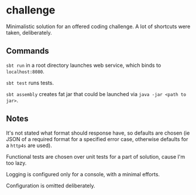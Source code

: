 # challenge

Minimalistic solution for an offered coding challenge. A lot of shortcuts were taken, deliberately.

## Commands

`sbt run` in a root directory launches web service, which binds to `localhost:8080`.

`sbt test` runs tests.

`sbt assembly` creates fat jar that could be launched via `java -jar <path to jar>`.

## Notes

It's not stated what format should response have, so defaults are chosen (ie JSON of a required format for a specified error case, otherwise defaults for a `http4s` are used).

Functional tests are chosen over unit tests for a part of solution, cause I'm too lazy.

Logging is configured only for a console, with a minimal efforts.

Configuration is omitted deliberately.
